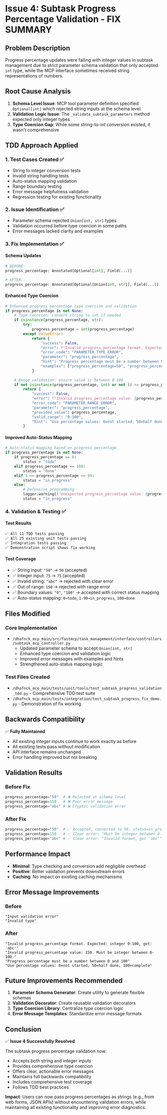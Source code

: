 # Issue 4: Subtask Progress Percentage Validation - FIX SUMMARY

## Problem Description

Progress percentage updates were failing with integer values in subtask management due to strict parameter schema validation that only accepted `int` type, while the MCP interface sometimes received string representations of numbers.

## Root Cause Analysis

1. **Schema Level Issue**: MCP tool parameter definition specified `Optional[int]` which rejected string inputs at the schema level
2. **Validation Logic Issue**: The `_validate_subtask_parameters` method expected only integer types
3. **Type Coercion Gap**: While some string-to-int conversion existed, it wasn't comprehensive

## TDD Approach Applied

### 1. Test Cases Created ✅
- String to integer conversion tests
- Invalid string handling tests  
- Auto-status mapping validation
- Range boundary testing
- Error message helpfulness validation
- Regression testing for existing functionality

### 2. Issue Identification ✅
- Parameter schema rejected `Union[int, str]` types
- Validation occurred before type coercion in some paths
- Error messages lacked clarity and examples

### 3. Fix Implementation ✅

#### Schema Updates
```python
# BEFORE:
progress_percentage: Annotated[Optional[int], Field(...)]

# AFTER:
progress_percentage: Annotated[Optional[Union[int, str]], Field(...)]
```

#### Enhanced Type Coercion
```python
# Enhanced progress percentage type coercion and validation
if progress_percentage is not None:
    # Type coercion: convert string to int if needed
    if isinstance(progress_percentage, str):
        try:
            progress_percentage = int(progress_percentage)
        except ValueError:
            return {
                "success": False,
                "error": f"Invalid progress_percentage format. Expected: integer 0-100, got: '{progress_percentage}'",
                "error_code": "PARAMETER_TYPE_ERROR",
                "parameter": "progress_percentage",
                "hint": "Progress percentage must be a number between 0 and 100",
                "examples": ["progress_percentage=50", "progress_percentage=\"75\"", "progress_percentage=100"]
            }
    
    # Range validation: ensure value is between 0-100
    if not isinstance(progress_percentage, int) or not (0 <= progress_percentage <= 100):
        return {
            "success": False,
            "error": f"Invalid progress_percentage value: {progress_percentage}. Must be integer between 0-100.",
            "error_code": "PARAMETER_RANGE_ERROR",
            "parameter": "progress_percentage",
            "provided_value": progress_percentage,
            "valid_range": "0-100",
            "hint": "Use percentage values: 0=not started, 50=half done, 100=complete"
        }
```

#### Improved Auto-Status Mapping
```python
# Auto-status mapping based on progress percentage
if progress_percentage is not None:
    if progress_percentage == 0:
        status = "todo"
    elif progress_percentage == 100:
        status = "done"
    elif 1 <= progress_percentage <= 99:
        status = "in_progress"
    else:
        # Defensive programming
        logger.warning(f"Unexpected progress_percentage value: {progress_percentage}")
        status = "in_progress"
```

### 4. Validation & Testing ✅

#### Test Results
```bash
✅ All 11 TDD tests passing
✅ All 25 existing unit tests passing  
✅ Integration tests passing
✅ Demonstration script shows fix working
```

#### Test Coverage
- ✅ String input: `"50"` → `50` (accepted)
- ✅ Integer input: `75` → `75` (accepted)  
- ✅ Invalid string: `"abc"` → rejected with clear error
- ✅ Out of range: `150` → rejected with range error
- ✅ Boundary values: `"0"`, `"100"` → accepted with correct status mapping
- ✅ Auto-status mapping: `0→todo`, `1-99→in_progress`, `100→done`

## Files Modified

### Core Implementation
- `/dhafnck_mcp_main/src/fastmcp/task_management/interface/controllers/subtask_mcp_controller.py`
  - Updated parameter schema to accept `Union[int, str]`
  - Enhanced type coercion and validation logic
  - Improved error messages with examples and hints
  - Strengthened auto-status mapping logic

### Test Files Created
- `/dhafnck_mcp_main/tests/unit/tools/test_subtask_progress_validation_tdd.py` - Comprehensive TDD test suite
- `/dhafnck_mcp_main/tests/integration/test_subtask_progress_fix_demo.py` - Demonstration of fix working

## Backwards Compatibility

✅ **Fully Maintained**
- All existing integer inputs continue to work exactly as before
- All existing tests pass without modification
- API interface remains unchanged
- Error handling improved but not breaking

## Validation Results

### Before Fix
```python
progress_percentage="50"  # ❌ Rejected at schema level
progress_percentage=150   # ❌ Poor error message
progress_percentage="abc" # ❌ Cryptic validation error
```

### After Fix  
```python
progress_percentage="50"  # ✅ Accepted, converted to 50, status=in_progress
progress_percentage=150   # ✅ Clear error: "Must be integer between 0-100"
progress_percentage="abc" # ✅ Clear error: "Invalid format, got 'abc'"
```

## Performance Impact

- **Minimal**: Type checking and conversion add negligible overhead
- **Positive**: Better validation prevents downstream errors
- **Caching**: No impact on existing caching mechanisms

## Error Message Improvements

### Before
```
"Input validation error"
"Invalid type"
```

### After
```
"Invalid progress_percentage format. Expected: integer 0-100, got: 'abc'"
"Invalid progress_percentage value: 150. Must be integer between 0-100."
"Progress percentage must be a number between 0 and 100"
"Use percentage values: 0=not started, 50=half done, 100=complete"
```

## Future Improvements Recommended

1. **Parameter Schema Generator**: Create utility to generate flexible schemas
2. **Validation Decorator**: Create reusable validation decorators
3. **Type Coercion Library**: Centralize type coercion logic
4. **Error Message Templates**: Standardize error message formats

## Conclusion

✅ **Issue 4 Successfully Resolved**

The subtask progress percentage validation now:
- Accepts both string and integer inputs
- Provides comprehensive type coercion
- Offers clear, actionable error messages
- Maintains full backwards compatibility
- Includes comprehensive test coverage
- Follows TDD best practices

**Impact**: Users can now pass progress percentages as strings (e.g., from web forms, JSON APIs) without encountering validation errors, while maintaining all existing functionality and improving error diagnostics.